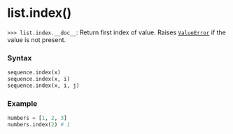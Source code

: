 # list.index()

`>>> list.index.__doc__`: Return first index of value. Raises [`ValueError`](/exceptions/ValueError.md) if the value is not present.

### Syntax

```python
sequence.index(x)
sequence.index(x, i)
sequence.index(x, i, j)
```

### Example

```python
numbers = [1, 2, 3]
numbers.index(2) # 1
```